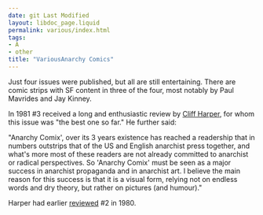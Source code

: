 ```yaml
---
date: git Last Modified
layout: libdoc_page.liquid
permalink: various/index.html
tags:
- A
- other
title: "VariousAnarchy Comics"
---
```


Just four issues were published, but all are still entertaining. There are comic  strips with SF content in three of the four, most notably by Paul Mavrides and  Jay Kinney.

In 1981 #3 received a long and enthusiastic review by <a href="https://freedomnews.org.uk/wp-content/uploads/2017/10/Freedom-1981-09-12.pdf"> Cliff Harper</a>, for whom this issue was "the best one so far." He further  said:

"Anarchy Comix', over its 3 years existence has reached a readership that in  numbers outstrips that of the US and English anarchist press together, and  what's more most of these readers are not already committed to anarchist or  radical perspectives. So 'Anarchy Comix' must be seen as a major success in  anarchist propaganda and in anarchist art. I believe the main reason for this  success is that it is a visual form, relying not on endless words and dry  theory, but rather on pictures (and humour)."

Harper had earlier <a href="https://freedomnews.org.uk/wp-content/uploads/2017/11/Freedom-1980-03-29.pdf"> reviewed</a> #2 in 1980.